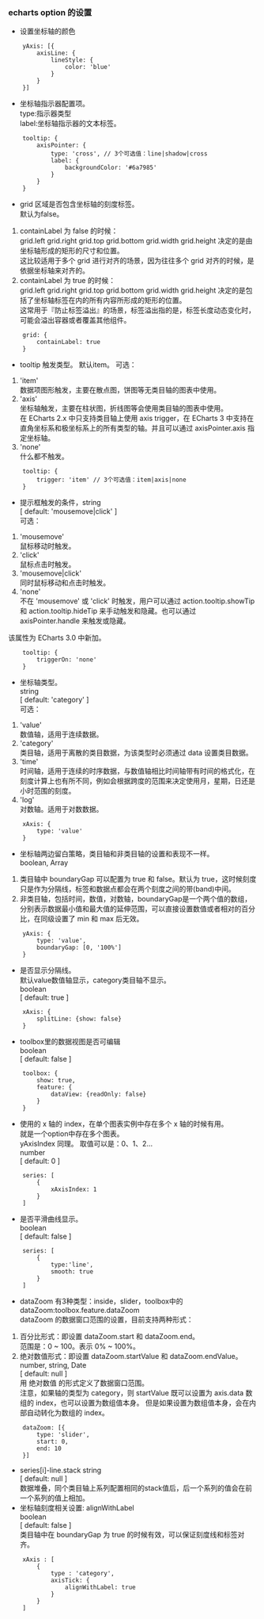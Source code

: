 ### echarts option 的设置
* 设置坐标轴的颜色
```
    yAxis: [{
        axisLine: {
            lineStyle: {
                color: 'blue'
            }
        }
    }]
```
* 坐标轴指示器配置项。  
type:指示器类型  
label:坐标轴指示器的文本标签。
```
    tooltip: {
        axisPointer: {
            type: 'cross', // 3个可选值：line|shadow|cross
            label: {
                backgroundColor: '#6a7985'
            }            
        }
    }
```
*  grid 区域是否包含坐标轴的刻度标签。  
默认为false。
1. containLabel 为 false 的时候：    
grid.left grid.right grid.top grid.bottom grid.width grid.height 决定的是由坐标轴形成的矩形的尺寸和位置。  
这比较适用于多个 grid 进行对齐的场景，因为往往多个 grid 对齐的时候，是依据坐标轴来对齐的。
2. containLabel 为 true 的时候：  
grid.left grid.right grid.top grid.bottom grid.width grid.height 决定的是包括了坐标轴标签在内的所有内容所形成的矩形的位置。  
这常用于『防止标签溢出』的场景，标签溢出指的是，标签长度动态变化时，可能会溢出容器或者覆盖其他组件。
```
    grid: {
        containLabel: true
    }
```
* tooltip 触发类型。
默认item。
可选：
1. 'item'  
数据项图形触发，主要在散点图，饼图等无类目轴的图表中使用。
2. 'axis'  
坐标轴触发，主要在柱状图，折线图等会使用类目轴的图表中使用。  
在 ECharts 2.x 中只支持类目轴上使用 axis trigger，在 ECharts 3 中支持在直角坐标系和极坐标系上的所有类型的轴。并且可以通过 axisPointer.axis 指定坐标轴。
3. 'none'  
什么都不触发。
```
    tooltip: {
        trigger: 'item' // 3个可选值：item|axis|none
    }
```
* 提示框触发的条件，string  
  [ default: 'mousemove|click' ]  
可选：
1. 'mousemove'  
  鼠标移动时触发。
2. 'click'  
  鼠标点击时触发。  
3. 'mousemove|click'  
  同时鼠标移动和点击时触发。  
4. 'none'  
  不在 'mousemove' 或 'click' 时触发，用户可以通过 action.tooltip.showTip 和 action.tooltip.hideTip 来手动触发和隐藏。也可以通过 axisPointer.handle 来触发或隐藏。 
   
  该属性为 ECharts 3.0 中新加。
```
    tooltip: {
        triggerOn: 'none'
    }
```
* 坐标轴类型。  
string  
[ default: 'category' ]  
可选：
1. 'value'   
数值轴，适用于连续数据。
2. 'category'   
类目轴，适用于离散的类目数据，为该类型时必须通过 data 设置类目数据。
3. 'time'   
时间轴，适用于连续的时序数据，与数值轴相比时间轴带有时间的格式化，在刻度计算上也有所不同，例如会根据跨度的范围来决定使用月，星期，日还是小时范围的刻度。
4. 'log'   
对数轴。适用于对数数据。
```
    xAxis: {
        type: 'value'
    }
```
* 坐标轴两边留白策略，类目轴和非类目轴的设置和表现不一样。   
 boolean, Array  
1. 类目轴中 boundaryGap 可以配置为 true 和 false。默认为 true，这时候刻度只是作为分隔线，标签和数据点都会在两个刻度之间的带(band)中间。  
2. 非类目轴，包括时间，数值，对数轴，boundaryGap是一个两个值的数组，分别表示数据最小值和最大值的延伸范围，可以直接设置数值或者相对的百分比，在同级设置了 min 和 max 后无效。
```
    yAxis: {
        type: 'value',
        boundaryGap: [0, '100%']
    }
```
* 是否显示分隔线。  
默认value数值轴显示，category类目轴不显示。  
boolean  
  [ default: true ]  
  
```
    xAxis: {
        splitLine: {show: false}
    }
```
* toolbox里的数据视图是否可编辑  
boolean  
  [ default: false ]  
```
    toolbox: {
        show: true,
        feature: {
            dataView: {readOnly: false}
        }
    }
 ```
 * 使用的 x 轴的 index，在单个图表实例中存在多个 x 轴的时候有用。  
 就是一个option中存在多个图表。  
 yAxisIndex 同理。 
 取值可以是：0、1、2...  
 number  
   [ default: 0 ]  
   
 ```
     series: [
         {
             xAxisIndex: 1
         }
     ]
 ```
 * 是否平滑曲线显示。  
 boolean  
   [ default: false ]
   
 ```
     series: [
         {
             type:'line',
             smooth: true
         }
     ]
 ```
* dataZoom 有3种类型：inside，slider，toolbox中的dataZoom:toolbox.feature.dataZoom  
 dataZoom 的数据窗口范围的设置，目前支持两种形式：  
 1. 百分比形式：即设置 dataZoom.start 和 dataZoom.end。  
 范围是：0 ~ 100。表示 0% ~ 100%。
 2. 绝对数值形式：即设置 dataZoom.startValue 和 dataZoom.endValue。  
   number, string, Date  
   [ default: null ]  
 用 绝对数值 的形式定义了数据窗口范围。  
 注意，如果轴的类型为 category，则 startValue 既可以设置为 axis.data 数组的 index，也可以设置为数组值本身。 但是如果设置为数组值本身，会在内部自动转化为数组的 index。
 ```
     dataZoom: [{
         type: 'slider',
         start: 0,
         end: 10
     }]
 ```
* series[i]-line.stack string  
[ default: null ]  
数据堆叠，同个类目轴上系列配置相同的stack值后，后一个系列的值会在前一个系列的值上相加。  
* 坐标轴刻度相关设置:  alignWithLabel  
 boolean  
   [ default: false ]  
类目轴中在 boundaryGap 为 true 的时候有效，可以保证刻度线和标签对齐。
 ```  
     xAxis : [
         {
             type : 'category',
             axisTick: {
                 alignWithLabel: true
             }
         }
     ]
 ```    